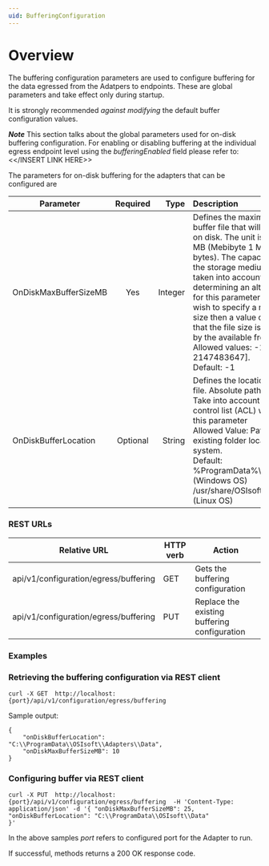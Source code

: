 ```yaml
---
uid: BufferingConfiguration
---
```


# Overview

The buffering configuration parameters are used to configure buffering for the data egressed from the Adatpers to endpoints. These are global parameters and take effect only during startup. 

It is strongly recommended *against modifying* the default buffer configuration values.

***Note***
This section talks about the global parameters used for on-disk buffering configuration. For enabling or disabling buffering at the individual egress endpoint level using the *bufferingEnabled* field please refer to: <</INSERT LINK HERE>>

The parameters for on-disk buffering for the adapters that can be configured are

| Parameter | Required | Type | Description |
| ----------|:--------:| ----:| :-----------|
| OnDiskMaxBufferSizeMB | Yes | Integer | Defines the maximum size of the buffer file that will be persisted on disk. The unit is specified in MB (Mebibyte 1 MiB = 1048576 bytes). The capacity and type of the storage medium must be taken into account before determining an alternate value for this parameter. If you do not wish to specify a maximum file size then a value of -1 indicates that the file size is restricted only by the available free disk space. <br> Allowed values: -1 or [1, 2147483647]. <br> Default: -1 | 
| OnDiskBufferLocation | Optional | String | Defines the location of the buffer file. Absolute paths are required. Take into account access-control list (ACL) when setting this parameter <br> Allowed Value: Path to an existing folder location in the file system. <br> Default: %ProgramData%\Adapters\Data (Windows OS) <br> /usr/share/OSIsoft/Adapters/Data (Linux OS) |

### REST URLs

| Relative URL                                              | HTTP verb | Action               |
|-----------------------------------------------------------|-----------|----------------------|
| api/v1/configuration/egress/buffering      | GET       | Gets the buffering configuration |
| api/v1/configuration/egress/buffering      | PUT       | Replace the existing buffering configuration |

### Examples
### Retrieving the buffering configuration via REST client
```
curl -X GET  http://localhost:{port}/api/v1/configuration/egress/buffering
```
Sample output:

```
{
    "onDiskBufferLocation": "C:\\ProgramData\\OSIsoft\\Adapters\\Data",
    "onDiskMaxBufferSizeMB": 10
}
```

### Configuring buffer via REST client
```
curl -X PUT  http://localhost:{port}/api/v1/configuration/egress/buffering  -H 'Content-Type: application/json' -d '{ "onDiskMaxBufferSizeMB": 25,
"onDiskBufferLocation": "C:\\ProgramData\\OSIsoft\\Data"
}'
```
In the above samples *port* refers to configured port for the Adapter to run.

If successful, methods returns a 200 OK response code.
